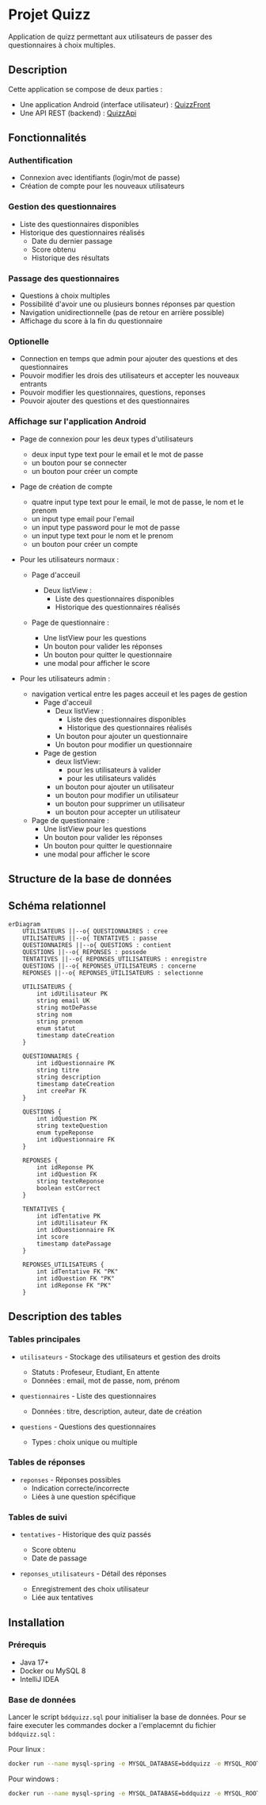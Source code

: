 # Projet Quizz

Application de quizz permettant aux utilisateurs de passer des questionnaires à choix multiples.

## Description

Cette application se compose de deux parties :
- Une application Android (interface utilisateur) : [QuizzFront](https://github.com/HugoBiegas/QuizzFront)
- Une API REST (backend) : [QuizzApi](https://github.com/HugoBiegas/QuizzApi)

## Fonctionnalités

### Authentification
- Connexion avec identifiants (login/mot de passe)
- Création de compte pour les nouveaux utilisateurs

### Gestion des questionnaires
- Liste des questionnaires disponibles
- Historique des questionnaires réalisés
  - Date du dernier passage
  - Score obtenu
  - Historique des résultats

### Passage des questionnaires
- Questions à choix multiples
- Possibilité d'avoir une ou plusieurs bonnes réponses par question
- Navigation unidirectionnelle (pas de retour en arrière possible)
- Affichage du score à la fin du questionnaire

### Optionelle
- Connection en temps que admin pour ajouter des questions et des questionnaires
- Pouvoir modifier les drois des utilisateurs et accepter les nouveaux entrants
- Pouvoir modifier les questionnaires, questions, reponses
- Pouvoir ajouter des questions et des questionnaires

### Affichage sur l'application Android

- Page de connexion pour les deux types d'utilisateurs
  - deux input type text pour le email et le mot de passe
  - un bouton pour se connecter
  - un bouton pour créer un compte

- Page de création de compte
  - quatre input type text pour le email, le mot de passe, le nom et le prenom
  - un input type email pour l'email
  - un input type password pour le mot de passe
  - un input type text pour le nom et le prenom
  - un bouton pour créer un compte

- Pour les utilisateurs normaux :
  - Page d'acceuil
    - Deux listView :
      - Liste des questionnaires disponibles
      - Historique des questionnaires réalisés
      
  - Page de questionnaire :
    - Une listView pour les questions
    - Un bouton pour valider les réponses
    - Un bouton pour quitter le questionnaire
    - une modal pour afficher le score

- Pour les utilisateurs admin :
  - navigation vertical entre les pages acceuil et les pages de gestion
    - Page d'acceuil
      - Deux listView :
        - Liste des questionnaires disponibles
        - Historique des questionnaires réalisés
      - Un bouton pour ajouter un questionnaire
      - Un bouton pour modifier un questionnaire
    - Page de gestion
      - deux listView:
        - pour les utilisateurs à valider
        - pour les utilisateurs validés
      - un bouton pour ajouter un utilisateur
      - un bouton pour modifier un utilisateur
      - un bouton pour supprimer un utilisateur
      - un bouton pour accepter un utilisateur
  - Page de questionnaire :
    - Une listView pour les questions
    - Un bouton pour valider les réponses
    - Un bouton pour quitter le questionnaire
    - une modal pour afficher le score


## Structure de la base de données
## Schéma relationnel
```mermaid
erDiagram
    UTILISATEURS ||--o{ QUESTIONNAIRES : cree
    UTILISATEURS ||--o{ TENTATIVES : passe
    QUESTIONNAIRES ||--o{ QUESTIONS : contient
    QUESTIONS ||--o{ REPONSES : possede
    TENTATIVES ||--o{ REPONSES_UTILISATEURS : enregistre
    QUESTIONS ||--o{ REPONSES_UTILISATEURS : concerne
    REPONSES ||--o{ REPONSES_UTILISATEURS : selectionne

    UTILISATEURS {
        int idUtilisateur PK
        string email UK
        string motDePasse
        string nom
        string prenom
        enum statut
        timestamp dateCreation
    }

    QUESTIONNAIRES {
        int idQuestionnaire PK
        string titre
        string description
        timestamp dateCreation
        int creePar FK
    }

    QUESTIONS {
        int idQuestion PK
        string texteQuestion
        enum typeReponse
        int idQuestionnaire FK
    }

    REPONSES {
        int idReponse PK
        int idQuestion FK
        string texteReponse
        boolean estCorrect
    }

    TENTATIVES {
        int idTentative PK
        int idUtilisateur FK
        int idQuestionnaire FK
        int score
        timestamp datePassage
    }

    REPONSES_UTILISATEURS {
        int idTentative FK "PK"
        int idQuestion FK "PK"
        int idReponse FK "PK"
    }
```

## Description des tables

### Tables principales
- `utilisateurs` - Stockage des utilisateurs et gestion des droits
   - Statuts : Profeseur, Etudiant, En attente
   - Données : email, mot de passe, nom, prénom

- `questionnaires` - Liste des questionnaires 
   - Données : titre, description, auteur, date de création

- `questions` - Questions des questionnaires
   - Types : choix unique ou multiple

### Tables de réponses
- `reponses` - Réponses possibles
   - Indication correcte/incorrecte
   - Liées à une question spécifique

### Tables de suivi
- `tentatives` - Historique des quiz passés
   - Score obtenu
   - Date de passage

- `reponses_utilisateurs` - Détail des réponses 
   - Enregistrement des choix utilisateur
   - Liée aux tentatives

## Installation

### Prérequis
- Java 17+
- Docker ou MySQL 8
- IntelliJ IDEA

### Base de données
Lancer le script `bddquizz.sql` pour initialiser la base de données.
Pour se faire executer les commandes docker a l'emplacemnt du fichier `bddquizz.sql` :

Pour linux :
```bash
docker run --name mysql-spring -e MYSQL_DATABASE=bddquizz -e MYSQL_ROOT_PASSWORD=root -e MYSQL_USER=springuser -e MYSQL_PASSWORD=springpassword -v $(PWD)/bddquizz.sql:/docker-entrypoint-initdb.d/bddquizz.sql -p 3306:3306 -d mysql:8
```
Pour windows : 
```bash
docker run --name mysql-spring -e MYSQL_DATABASE=bddquizz -e MYSQL_ROOT_PASSWORD=root -e MYSQL_USER=springuser -e MYSQL_PASSWORD=springpassword -v ${PWD}/bddquizz.sql:/docker-entrypoint-initdb.d/bddquizz.sql -p 3306:3306 -d mysql:8
```
